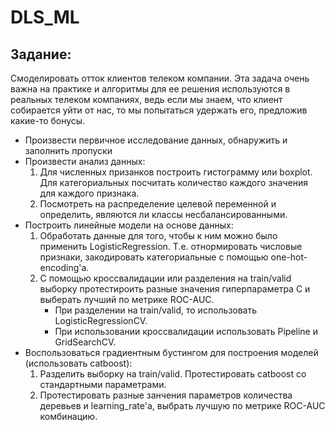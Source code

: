 # DLS_ML

## Задание:

Смоделировать отток клиентов телеком компании. Эта задача очень важна на практике и алгоритмы для ее решения используются в реальных телеком компаниях, ведь если мы знаем, что клиент собирается уйти от нас, то мы попытаться удержать его, предложив какие-то бонусы.

* Произвести первичное исследование данных, обнаружить и заполнить пропуски
* Произвести анализ данных:
  1. Для численных призанков построить гистограмму или boxplot. Для категориальных посчитать количество каждого значения для каждого признака.
  2. Посмотреть на распределение целевой переменной и определить, являются ли классы несбалансированными.
* Построить линейные модели на основе данных:
  1. Обработать данные для того, чтобы к ним можно было применить LogisticRegression. Т.е. отнормировать числовые признаки, закодировать категориальные с помощью one-hot-encoding'а.
  2. С помощью кроссвалидации или разделения на train/valid выборку протестироить разные значения гиперпараметра C и выберать лучший по метрике ROC-AUC.
     - При разделении на train/valid, то использовать LogisticRegressionCV.
     - При использовании кроссвалидации использовать Pipeline и GridSearchCV.
* Воспользоваться градиентным бустингом для построения моделей (использовать catboost):
  1. Разделить выборку на train/valid. Протестировать catboost cо стандартными параметрами.
  2. Протестировать разные занчения параметров количества деревьев и learning_rate'а, выбрать лучшую по метрике ROC-AUC комбинацию.
